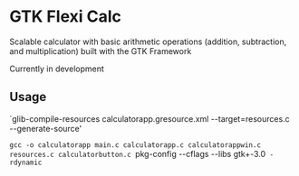 # GTK Flexi Calc

Scalable calculator with basic arithmetic operations (addition, subtraction, and multiplication) built with the GTK Framework

Currently in development

## Usage

`glib-compile-resources calculatorapp.gresource.xml --target=resources.c --generate-source'

`gcc -o calculatorapp main.c calculatorapp.c calculatorappwin.c resources.c calculatorbutton.c `pkg-config --cflags --libs gtk+-3.0` -rdynamic`
